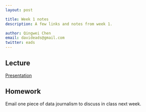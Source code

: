 ```yaml
---
layout: post

title: Week 1 notes
description: A few links and notes from week 1.

author: Qingwei Chen
email: davideads@gmail.com
twitter: eads
---
```


## Lecture

[Presentation](http://recoveredfactory.net/adventure)

## Homework

Email one piece of data journalism to discuss in class next week.

